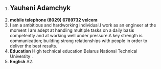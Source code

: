 1. ## Yauheni Adamchyk
2. **mobile telephone (8029) 6789732 velcom**
3. I am a ambitious and hardworking individual.I work as an engineer at the moment
I am adept at handling multiple tasks on a daily basis competently and at working well under pressure.A key strength is communication; building strong relationships with people in order to deliver the best results.
4. **Education** High technical education Belarus National Technical University .
5. **English** A2.